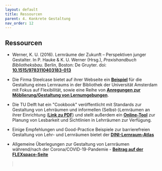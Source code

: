 ```yaml
---
layout: default
title: Ressourcen
parent: 4. Konkrete Gestaltung
nav_order: 12
---
```


## Ressourcen

-   Werner, K. U. (2016). Lernräume der Zukunft – Perspektiven junger Gestalter. In P. Hauke & K. U. Werner (Hrsg.), *Praxishandbuch Bibliotheksbau*. Berlin, Boston: De Gruyter. doi: **[10.1515/9783110403183-013](https://doi.org/10.1515/9783110403183-013)**

-   Die Firma Steelcase bietet auf ihrer Webseite ein **[Beispiel](https://www.steelcase.com/eu-de/forschung/artikel/themen/aktiv-lernen/universitaet-von-amsterdam-plant-zukunftsweisende-bibliothek/)** für die Gestaltung eines Lernraums in der Bibliothek der Universität Amsterdam mit Fokus auf Flexibilität, sowie eine Reihe von **[Anregungen zur Möblierung/Gestaltung von Lernumgebungen](https://www.steelcase.com/eu-de/entdecken/informationen/bildung-professionals/)**.

-   Die TU Delft hat ein "Cookbook" veröffentlicht mit Standards zur Gestaltung von Lehrräumen und informellen (Selbst-)Lernräumen an ihrer Einrichtung (**[Link zu PDF](http://homepage.tudelft.nl/9c41c/Cookbook_Education_Spaces_v2_0.pdf)**) und stellt außerdem ein **[Online-Tool](http://tudesc.com)** zur Planung von Lesbarkeit und Sichtlinien in Lehrräumen zur Verfügung.

-   Einige Empfehlungen und Good-Practice Beispiele zur barrierefreien Gestaltung von Lehr- und Lernräumen bietet der **[DINI-Lernraum-Atlas](https://intern.dini.de/confluence/display/LEHO/Barrierefreiheit+und+Nutzerfreundlichkeit#expand-weiterfhrend)**

-   Allgemeine Überlegungen zur Gestaltung von Lernräumen während/nach der Corona/COVID-19-Pandemie - **[Beitrag auf der FLEXspace-Seite](https://flexspace.org/2020/05/designing-spaces-with-safety-in-mind-aka-post-covid-19/)**
>  

